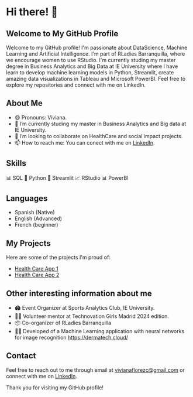 # Hi there! 👋

## Welcome to My GitHub Profile

Welcome to my GitHub profile! I'm passionate about DataScience, Machine Learning and Artificial Intelligence. I'm part of RLadies Barranquilla, where we encourage women to use RStudio. I'm currently studing my master degree in Business Analytics and Big Data at IE University where I have learn to develop machine learning models in Python, Streamlit, create amazing data visualizations in Tableau and Microsoft PowerBI. Feel free to explore my repositories and connect with me on LinkedIn.

## About Me

- 😄 Pronouns: Viviana.
- 🌱 I’m currently studing my master in Business Analytics and Big data at IE University.
- 👯 I’m looking to collaborate on HealthCare and social impact projects.
- 📫 How to reach me: You can conect with me on [LinkedIn](https://www.linkedin.com/in/viviana-fl%C3%B3rez/).

## Skills
📊 SQL
🐍 Python 
🚀 Streamlit 
📈 RStudio
📊 PowerBI

## Languages
- Spanish (Native)
- English (Advanced)
- French (beginner)

## My Projects

Here are some of the projects I'm proud of:

- [Health Care App 1](https://healthcareapp.streamlit.app/)
- [Health Care App 2](https://appdoctor.streamlit.app/)

## Other interesting information about me
- 🏟️ Event Organizer at Sports Analytics Club, IE University.
- 👩‍🏫 Volunteer mentor at Technovation Girls Madrid 2024 edition.
- 📦 Co-organizer of RLadies Barranquilla 
- 👩‍💻 Developed of a Machine Learning application with neural networks for image recognition https://dermatech.cloud/

## Contact

Feel free to reach out to me through email at vivianaflorezc@gmail.com or connect with me on [LinkedIn](https://www.linkedin.com/in/viviana-fl%C3%B3rez/).

Thank you for visiting my GitHub profile!

